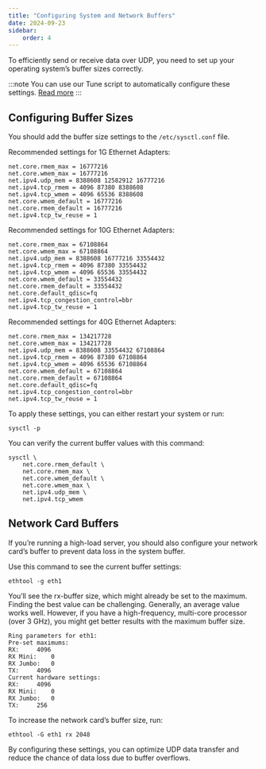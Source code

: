 ```yaml
---
title: "Configuring System and Network Buffers"
date: 2024-09-23
sidebar:
    order: 4
---
```


To efficiently send or receive data over UDP, you need to set up your operating system’s buffer sizes correctly.

:::note
You can use our Tune script to automatically configure these settings. [Read more](/en/articles/system/tune/)
:::

## Configuring Buffer Sizes

You should add the buffer size settings to the `/etc/sysctl.conf` file.

Recommended settings for 1G Ethernet Adapters:

```
net.core.rmem_max = 16777216
net.core.wmem_max = 16777216
net.ipv4.udp_mem = 8388608 12582912 16777216
net.ipv4.tcp_rmem = 4096 87380 8388608
net.ipv4.tcp_wmem = 4096 65536 8388608
net.core.wmem_default = 16777216
net.core.rmem_default = 16777216
net.ipv4.tcp_tw_reuse = 1
```

Recommended settings for 10G Ethernet Adapters:

```
net.core.rmem_max = 67108864
net.core.wmem_max = 67108864
net.ipv4.udp_mem = 8388608 16777216 33554432
net.ipv4.tcp_rmem = 4096 87380 33554432
net.ipv4.tcp_wmem = 4096 65536 33554432
net.core.wmem_default = 33554432
net.core.rmem_default = 33554432
net.core.default_qdisc=fq
net.ipv4.tcp_congestion_control=bbr
net.ipv4.tcp_tw_reuse = 1
```

Recommended settings for 40G Ethernet Adapters:

```
net.core.rmem_max = 134217728
net.core.wmem_max = 134217728
net.ipv4.udp_mem = 8388608 33554432 67108864
net.ipv4.tcp_rmem = 4096 87380 67108864
net.ipv4.tcp_wmem = 4096 65536 67108864
net.core.wmem_default = 67108864
net.core.rmem_default = 67108864
net.core.default_qdisc=fq
net.ipv4.tcp_congestion_control=bbr
net.ipv4.tcp_tw_reuse = 1
```

To apply these settings, you can either restart your system or run:

```
sysctl -p
```

You can verify the current buffer values with this command:

```
sysctl \
    net.core.rmem_default \
    net.core.rmem_max \
    net.core.wmem_default \
    net.core.wmem_max \
    net.ipv4.udp_mem \
    net.ipv4.tcp_wmem
```

## Network Card Buffers

If you’re running a high-load server, you should also configure your network card’s buffer to prevent data loss in the system buffer.

Use this command to see the current buffer settings:

```
ethtool -g eth1
```

You’ll see the rx-buffer size, which might already be set to the maximum. Finding the best value can be challenging. Generally, an average value works well. However, if you have a high-frequency, multi-core processor (over 3 GHz), you might get better results with the maximum buffer size.

```
Ring parameters for eth1:
Pre-set maximums:
RX:     4096
RX Mini:    0
RX Jumbo:   0
TX:     4096
Current hardware settings:
RX:     4096
RX Mini:    0
RX Jumbo:   0
TX:     256
```

To increase the network card’s buffer size, run:

```
ethtool -G eth1 rx 2048
```

By configuring these settings, you can optimize UDP data transfer and reduce the chance of data loss due to buffer overflows.
